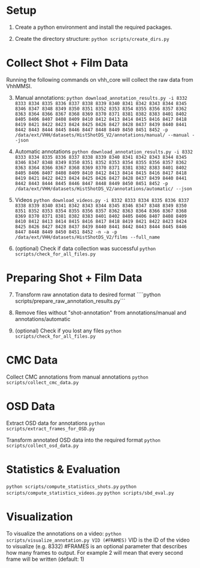 # Setup

1. Create a python environment and install the required packages.

2. Create the directory structure:
    ```python scripts/create_dirs.py```

# Collect Shot + Film Data
Running the following commands on vhh_core will collect the raw data from VhhMMSI.

3. Manual annotations:
```python download_annotation_results.py -i 8332 8333 8334 8335 8336 8337 8338 8339 8340 8341 8342 8343 8344 8345 8346 8347 8348 8349 8350 8351 8352 8353 8354 8355 8356 8357 8362 8363 8364 8366 8367 8368 8369 8370 8371 8381 8382 8383 8401 8402 8405 8406 8407 8408 8409 8410 8412 8413 8414 8415 8416 8417 8418 8419 8421 8422 8423 8424 8425 8426 8427 8428 8437 8439 8440 8441 8442 8443 8444 8445 8446 8447 8448 8449 8450 8451 8452 -p /data/ext/VHH/datasets/HistShotDS_V2/annotations/manual/ --manual --json```

4. Automatic annotations
```python download_annotation_results.py -i 8332 8333 8334 8335 8336 8337 8338 8339 8340 8341 8342 8343 8344 8345 8346 8347 8348 8349 8350 8351 8352 8353 8354 8355 8356 8357 8362 8363 8364 8366 8367 8368 8369 8370 8371 8381 8382 8383 8401 8402 8405 8406 8407 8408 8409 8410 8412 8413 8414 8415 8416 8417 8418 8419 8421 8422 8423 8424 8425 8426 8427 8428 8437 8439 8440 8441 8442 8443 8444 8445 8446 8447 8448 8449 8450 8451 8452 -p /data/ext/VHH/datasets/HistShotDS_V2/annotations/automatic/ --json```

5. Videos
```python download_videos.py -i 8332 8333 8334 8335 8336 8337 8338 8339 8340 8341 8342 8343 8344 8345 8346 8347 8348 8349 8350 8351 8352 8353 8354 8355 8356 8357 8362 8363 8364 8366 8367 8368 8369 8370 8371 8381 8382 8383 8401 8402 8405 8406 8407 8408 8409 8410 8412 8413 8414 8415 8416 8417 8418 8419 8421 8422 8423 8424 8425 8426 8427 8428 8437 8439 8440 8441 8442 8443 8444 8445 8446 8447 8448 8449 8450 8451 8452 -n -a -p /data/ext/VHH/datasets/HistShotDS_V2/films --full_name```

6. (optional) Check if data collection was successful
```python scripts/check_for_all_files.py```

# Preparing Shot + Film Data
7. Transform raw annotation data to desired format
````python scripts/prepare_raw_annotation_results.py```

8. Remove files without "shot-annotation" from annotations/manual and annotations/automatic
9. (optional) Check if you lost any files
```python scripts/check_for_all_files.py```

# CMC Data
Collect CMC annotations from manual annotations
```python scripts/collect_cmc_data.py```

# OSD Data
Extract OSD data for annotations
```python scripts/extract_frames_for_OSD.py```

Transform annotated OSD data into the required format
```python scripts/collect_osd_data.py```


# Statistics & Evaluation
```python scripts/compute_statistics_shots.py```
```python scripts/compute_statistics_videos.py```
```python scripts/sbd_eval.py```

# Visualization
To visualize the annotations on a video:
```python scripts/visualize_annotation.py VID (#FRAMES)```
VID is the ID of the video to visualize (e.g. 8332)
#FRAMES is an optional parameter that describes how many frames to output.
  For example 2 will mean that every second frame will be written (default: 1)
